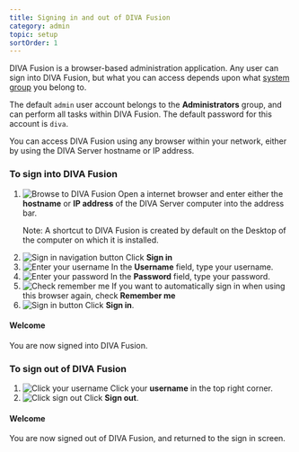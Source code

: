 ```yaml
---
title: Signing in and out of DIVA Fusion
category: admin
topic: setup
sortOrder: 1
---
```


DIVA Fusion is a browser-based administration application.
Any user can sign into DIVA Fusion, but what you can access depends upon what [system group](/v2/articles/controlling-what-a-user-can-do-in-diva-fusion.html) you belong to.

The default `admin` user account belongs to the **Administrators** group, and can perform all tasks within DIVA Fusion.
The default password for this account is `diva`.

You can access DIVA Fusion using any browser within your network, either by using the DIVA Server hostname or IP address.

### To sign into DIVA Fusion

1. ![Browse to DIVA Fusion](/images/v2/fusion/sign-in-address.png)
	Open a internet browser and enter either the **hostname** or **IP address** of the DIVA Server computer into the address bar.
	<p class="text-muted">Note: A shortcut to DIVA Fusion is created by default on the Desktop of the computer on which it is installed.</p>
2. ![Sign in navigation button](/images/v2/fusion/sign-in-nav-button.png)
	Click **Sign in**
3. ![Enter your username](/images/v2/fusion/sign-in-username.png)
	In the **Username** field, type your username.
4. ![Enter your password](/images/v2/fusion/sign-in-password.png)
	In the **Password** field, type your password.
5. ![Check remember me](/images/v2/fusion/sign-in-remember-me.png)
	If you want to automatically sign in when using this browser again, check **Remember me**
6. ![Sign in button](/images/v2/fusion/sign-in-button.png)
	Click **Sign in**.

<div class="note note--success">
	<h4 class="note__title"><i class="fa fa-unlock"></i> Welcome</h4>
	<p>You are now signed into DIVA Fusion.</p>
</div>

### To sign out of DIVA Fusion

1. ![Click your username](/images/v2/fusion/sign-out-nav-button.png)
	Click your **username** in the top right corner.
2. ![Click sign out](/images/v2/fusion/sign-out-button.png)
	Click **Sign out**.

<div class="note note--success">
	<h4 class="note__title"><i class="fa fa-lock"></i> Welcome</h4>
	<p>You are now signed out of DIVA Fusion, and returned to the sign in screen.</p>
</div>
